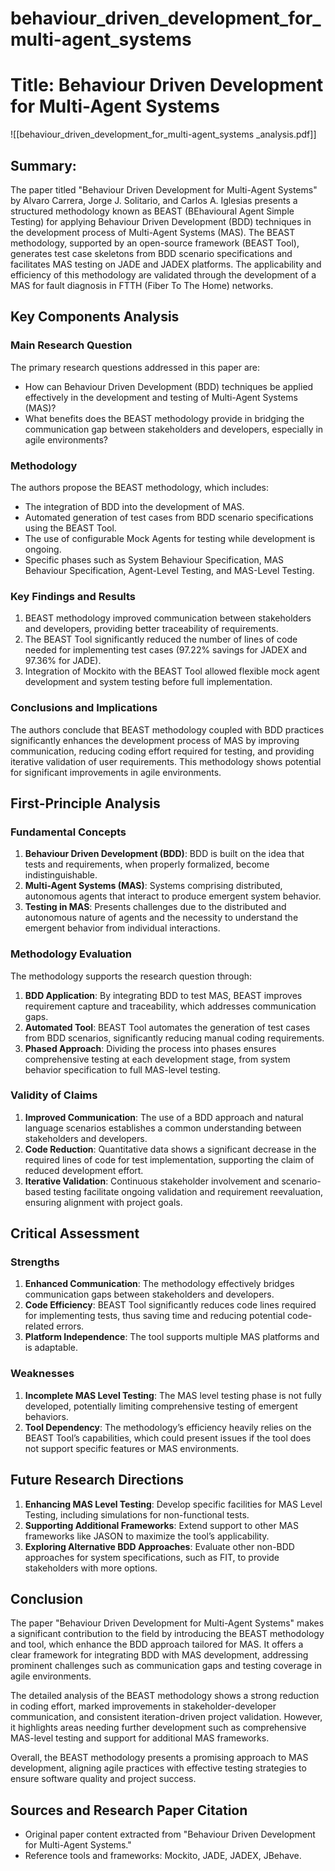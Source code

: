 # behaviour_driven_development_for_multi-agent_systems 

# Title: Behaviour Driven Development for Multi-Agent Systems
![[behaviour_driven_development_for_multi-agent_systems _analysis.pdf]]

## Summary:
The paper titled "Behaviour Driven Development for Multi-Agent Systems" by Alvaro Carrera, Jorge J. Solitario, and Carlos A. Iglesias presents a structured methodology known as BEAST (BEhavioural Agent Simple Testing) for applying Behaviour Driven Development (BDD) techniques in the development process of Multi-Agent Systems (MAS). The BEAST methodology, supported by an open-source framework (BEAST Tool), generates test case skeletons from BDD scenario specifications and facilitates MAS testing on JADE and JADEX platforms. The applicability and efficiency of this methodology are validated through the development of a MAS for fault diagnosis in FTTH (Fiber To The Home) networks.

## Key Components Analysis

### Main Research Question

The primary research questions addressed in this paper are:
- How can Behaviour Driven Development (BDD) techniques be applied effectively in the development and testing of Multi-Agent Systems (MAS)?
- What benefits does the BEAST methodology provide in bridging the communication gap between stakeholders and developers, especially in agile environments?

### Methodology

The authors propose the BEAST methodology, which includes:
- The integration of BDD into the development of MAS.
- Automated generation of test cases from BDD scenario specifications using the BEAST Tool.
- The use of configurable Mock Agents for testing while development is ongoing.
- Specific phases such as System Behaviour Specification, MAS Behaviour Specification, Agent-Level Testing, and MAS-Level Testing.

### Key Findings and Results

1. BEAST methodology improved communication between stakeholders and developers, providing better traceability of requirements.
2. The BEAST Tool significantly reduced the number of lines of code needed for implementing test cases (97.22% savings for JADEX and 97.36% for JADE).
3. Integration of Mockito with the BEAST Tool allowed flexible mock agent development and system testing before full implementation.

### Conclusions and Implications

The authors conclude that BEAST methodology coupled with BDD practices significantly enhances the development process of MAS by improving communication, reducing coding effort required for testing, and providing iterative validation of user requirements. This methodology shows potential for significant improvements in agile environments.

## First-Principle Analysis

### Fundamental Concepts

1. **Behaviour Driven Development (BDD)**: BDD is built on the idea that tests and requirements, when properly formalized, become indistinguishable.
2. **Multi-Agent Systems (MAS)**: Systems comprising distributed, autonomous agents that interact to produce emergent system behavior.
3. **Testing in MAS**: Presents challenges due to the distributed and autonomous nature of agents and the necessity to understand the emergent behavior from individual interactions.

### Methodology Evaluation

The methodology supports the research question through:
1. **BDD Application**: By integrating BDD to test MAS, BEAST improves requirement capture and traceability, which addresses communication gaps.
2. **Automated Tool**: BEAST Tool automates the generation of test cases from BDD scenarios, significantly reducing manual coding requirements.
3. **Phased Approach**: Dividing the process into phases ensures comprehensive testing at each development stage, from system behavior specification to full MAS-level testing.

### Validity of Claims

1. **Improved Communication**: The use of a BDD approach and natural language scenarios establishes a common understanding between stakeholders and developers.
2. **Code Reduction**: Quantitative data shows a significant decrease in the required lines of code for test implementation, supporting the claim of reduced development effort.
3. **Iterative Validation**: Continuous stakeholder involvement and scenario-based testing facilitate ongoing validation and requirement reevaluation, ensuring alignment with project goals.

## Critical Assessment

### Strengths

1. **Enhanced Communication**: The methodology effectively bridges communication gaps between stakeholders and developers.
2. **Code Efficiency**: BEAST Tool significantly reduces code lines required for implementing tests, thus saving time and reducing potential code-related errors.
3. **Platform Independence**: The tool supports multiple MAS platforms and is adaptable.

### Weaknesses

1. **Incomplete MAS Level Testing**: The MAS level testing phase is not fully developed, potentially limiting comprehensive testing of emergent behaviors.
2. **Tool Dependency**: The methodology’s efficiency heavily relies on the BEAST Tool’s capabilities, which could present issues if the tool does not support specific features or MAS environments.

## Future Research Directions

1. **Enhancing MAS Level Testing**: Develop specific facilities for MAS Level Testing, including simulations for non-functional tests.
2. **Supporting Additional Frameworks**: Extend support to other MAS frameworks like JASON to maximize the tool’s applicability.
3. **Exploring Alternative BDD Approaches**: Evaluate other non-BDD approaches for system specifications, such as FIT, to provide stakeholders with more options.

## Conclusion

The paper "Behaviour Driven Development for Multi-Agent Systems" makes a significant contribution to the field by introducing the BEAST methodology and tool, which enhance the BDD approach tailored for MAS. It offers a clear framework for integrating BDD with MAS development, addressing prominent challenges such as communication gaps and testing coverage in agile environments.

The detailed analysis of the BEAST methodology shows a strong reduction in coding effort, marked improvements in stakeholder-developer communication, and consistent iteration-driven project validation. However, it highlights areas needing further development such as comprehensive MAS-level testing and support for additional MAS frameworks.

Overall, the BEAST methodology presents a promising approach to MAS development, aligning agile practices with effective testing strategies to ensure software quality and project success.

## Sources and Research Paper Citation
- Original paper content extracted from "Behaviour Driven Development for Multi-Agent Systems."
- Reference tools and frameworks: Mockito, JADE, JADEX, JBehave.